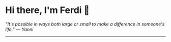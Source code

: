 <h1>Hi there, I'm Ferdi 👋</h1>

<p><em>
  "It's possible in ways both large or small to make a difference in someone's life." — Yanni
</em></p>

---
